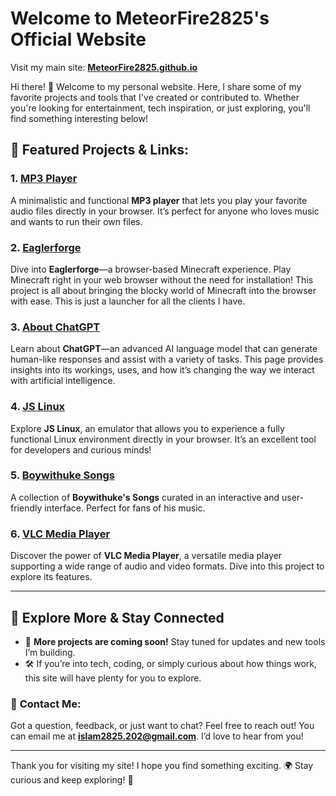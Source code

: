 # **Welcome to MeteorFire2825's Official Website**  
Visit my main site: [**MeteorFire2825.github.io**](http://meteorfire2825.github.io "MeteorFire2825.github.io")

Hi there! 👋 Welcome to my personal website. Here, I share some of my favorite projects and tools that I've created or contributed to. Whether you're looking for entertainment, tech inspiration, or just exploring, you'll find something interesting below!

## 🚀 **Featured Projects & Links:**

### 1. **[MP3 Player](https://meteorfire2825.github.io/mp3-player "MP3 Player")**  
   A minimalistic and functional **MP3 player** that lets you play your favorite audio files directly in your browser. It’s perfect for anyone who loves music and wants to run their own files.

### 2. **[Eaglerforge](https://meteorfire2825.github.io/Eaglerforge "Eaglerforge")**  
   Dive into **Eaglerforge**—a browser-based Minecraft experience. Play Minecraft right in your web browser without the need for installation! This project is all about bringing the blocky world of Minecraft into the browser with ease. This is just a launcher for all the clients I have.

### 3. **[About ChatGPT](https://meteorfire2825.github.io/About-ChatGPT "About ChatGPT")**  
   Learn about **ChatGPT**—an advanced AI language model that can generate human-like responses and assist with a variety of tasks. This page provides insights into its workings, uses, and how it’s changing the way we interact with artificial intelligence.

### 4. **[JS Linux](https://meteorfire2825.github.io/jslinux-bellard/ "JS Linux")**  
   Explore **JS Linux**, an emulator that allows you to experience a fully functional Linux environment directly in your browser. It’s an excellent tool for developers and curious minds!

### 5. **[Boywithuke Songs](https://meteorfire2825.github.io/boywithuke-songs "Boywithuke Songs")**  
   A collection of **Boywithuke's Songs** curated in an interactive and user-friendly interface. Perfect for fans of his music.

### 6. **[VLC Media Player](https://meteorfire2825.github.io/vlc/ "VLC Media Player")**  
   Discover the power of **VLC Media Player**, a versatile media player supporting a wide range of audio and video formats. Dive into this project to explore its features.

---

## 🌟 **Explore More & Stay Connected**

- 🚧 **More projects are coming soon!** Stay tuned for updates and new tools I’m building.
- 🛠️ If you’re into tech, coding, or simply curious about how things work, this site will have plenty for you to explore.

### 📧 **Contact Me:**
Got a question, feedback, or just want to chat? Feel free to reach out! You can email me at [**islam2825.202@gmail.com**](mailto:islam2825.202@gmail.com). I’d love to hear from you!

---

Thank you for visiting my site! I hope you find something exciting. 🌍 Stay curious and keep exploring! 🌟
